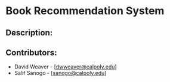 # Book Recommendation System
## Description:

## Contributors:
- David Weaver - [dwweaver@calpoly.edu]
- Salif Sanogo - [sanogo@calpoly.edu]
